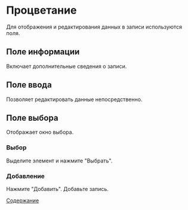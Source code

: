 # Процветание

Для отображения и редактирования данных в записи используются поля.

## Поле информации

Включает дополнительные сведения о записи.

## Поле ввода

Позволяет редактировать данные непосредственно.

## Поле выбора

Отображает окно выбора.

### Выбор

Выделите элемент и нажмите "Выбрать".

### Добавление

Нажмите "Добавить". Добавьте запись.

[Содержание](https://github.com/Alexxx180/Wisdom/blob/master/Instruction/Prosperity/Contents.md)

